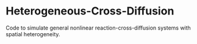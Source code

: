 # Heterogeneous-Cross-Diffusion
 Code to simulate general nonlinear reaction-cross-diffusion systems with spatial heterogeneity.
